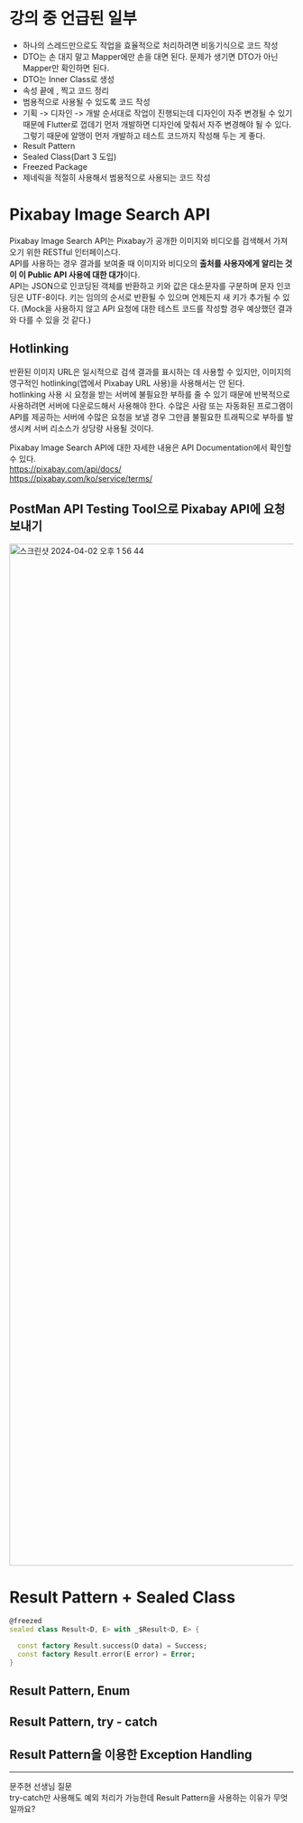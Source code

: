 # 강의 중 언급된 일부
- 하나의 스레드만으로도 작업을 효율적으로 처리하려면 비동기식으로 코드 작성
- DTO는 손 대지 말고 Mapper에만 손을 대면 된다. 문제가 생기면 DTO가 아닌 Mapper만 확인하면 된다.
- DTO는 Inner Class로 생성
- 속성 끝에 , 찍고 코드 정리
- 범용적으로 사용될 수 있도록 코드 작성
- 기획 -> 디자인 -> 개발 순서대로 작업이 진행되는데 디자인이 자주 변경될 수 있기 때문에 Flutter로 껍데기 먼저 개발하면 디자인에 맞춰서 자주 변경해야 될 수 있다. 그렇기 때문에 알맹이 먼저 개발하고 테스트 코드까지 작성해 두는 게 좋다.
- Result Pattern
- Sealed Class(Dart 3 도입)
- Freezed Package
- 제네릭을 적절히 사용해서 범용적으로 사용되는 코드 작성


# Pixabay Image Search API
Pixabay Image Search API는 Pixabay가 공개한 이미지와 비디오를 검색해서 가져오기 위한 RESTful 인터페이스다.    
API를 사용하는 경우 결과를 보여줄 때 이미지와 비디오의 **출처를 사용자에게 알리는 것이 이 Public API 사용에 대한 대가**이다.   
API는 JSON으로 인코딩된 객체를 반환하고 키와 값은 대소문자를 구분하며 문자 인코딩은 UTF-8이다. 키는 임의의 순서로 반환될 수 있으며 언제든지 새 키가 추가될 수 있다. (Mock을 사용하지 않고 API 요청에 대한 테스트 코드를 작성할 경우 예상했던 결과와 다를 수 있을 것 같다.)

## Hotlinking
반환된 이미지 URL은 일시적으로 검색 결과를 표시하는 데 사용할 수 있지만, 이미지의 영구적인 hotlinking(앱에서 Pixabay URL 사용)을 사용해서는 안 된다.   
hotlinking 사용 시 요청을 받는 서버에 불필요한 부하를 줄 수 있기 때문에 반복적으로 사용하려면 서버에 다운로드해서 사용해야 한다.
수많은 사람 또는 자동화된 프로그램이 API를 제공하는 서버에 수많은 요청을 보낼 경우 그만큼 불필요한 트래픽으로 부하를 발생시켜 서버 리소스가 상당량 사용될 것이다.

Pixabay Image Search API에 대한 자세한 내용은 API Documentation에서 확인할 수 있다.    
https://pixabay.com/api/docs/  
https://pixabay.com/ko/service/terms/

## PostMan API Testing Tool으로 Pixabay API에 요청 보내기
<img width="1809" alt="스크린샷 2024-04-02 오후 1 56 44" src="https://github.com/leeseowoo/TIL/assets/76784643/003ecacb-74bb-482b-9e35-09dbc06123e9">


# Result Pattern + Sealed Class
```dart
@freezed
sealed class Result<D, E> with _$Result<D, E> {

  const factory Result.success(D data) = Success;
  const factory Result.error(E error) = Error;
}
```

## Result Pattern, Enum

## Result Pattern, try - catch

## Result Pattern을 이용한 Exception Handling

---
문주현 선생님 질문  
try-catch만 사용해도 예외 처리가 가능한데 Result Pattern을 사용하는 이유가 무엇일까요?
